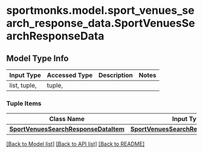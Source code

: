# sportmonks.model.sport_venues_search_response_data.SportVenuesSearchResponseData

## Model Type Info
Input Type | Accessed Type | Description | Notes
------------ | ------------- | ------------- | -------------
list, tuple,  | tuple,  |  | 

### Tuple Items
Class Name | Input Type | Accessed Type | Description | Notes
------------- | ------------- | ------------- | ------------- | -------------
[**SportVenuesSearchResponseDataItem**](SportVenuesSearchResponseDataItem.md) | [**SportVenuesSearchResponseDataItem**](SportVenuesSearchResponseDataItem.md) | [**SportVenuesSearchResponseDataItem**](SportVenuesSearchResponseDataItem.md) |  | 

[[Back to Model list]](../../README.md#documentation-for-models) [[Back to API list]](../../README.md#documentation-for-api-endpoints) [[Back to README]](../../README.md)

